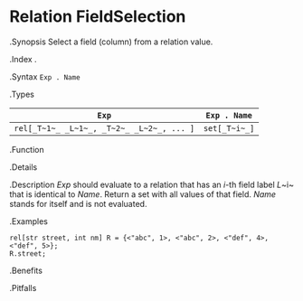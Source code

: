 # Relation FieldSelection

.Synopsis
Select a field (column) from a relation value.

.Index
.

.Syntax
`Exp . Name`

.Types


|`Exp`                                | `Exp . Name`  |
| --- | --- |
| `rel[_T~1~_ _L~1~_, _T~2~_ _L~2~_, ... ]` | `set[_T~i~_]`      |


.Function

.Details

.Description
_Exp_ should evaluate to a relation that has an _i_-th field label _L_~i~ that is identical to _Name_.
Return a set with all values of that field.
_Name_ stands for itself and is not evaluated.

.Examples
```rascal-shell
rel[str street, int nm] R = {<"abc", 1>, <"abc", 2>, <"def", 4>, <"def", 5>};
R.street;
```

.Benefits

.Pitfalls


